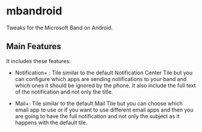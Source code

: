 # mbandroid

Tweaks for the Microsoft Band on Android.

## Main Features
It includes these features:

- Notification+ : Tile similar to the default Notification Center Tile but you can configure which apps are sending notifications to your band and which ones it should be ignored by the phone. It also include the full text of the notification and not only the title.

- Mail+: Tile similar to the default Mail Tile but you can choose which email app to use or if you want to use different email apps and then you are going to have the full notification and not only the subject as it happens with the default tile.
